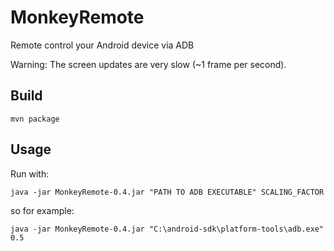 # MonkeyRemote
Remote control your Android device via ADB

Warning: The screen updates are very slow (~1 frame per second).

## Build
    mvn package

## Usage
Run with:

    java -jar MonkeyRemote-0.4.jar "PATH TO ADB EXECUTABLE" SCALING_FACTOR

so for example:

    java -jar MonkeyRemote-0.4.jar "C:\android-sdk\platform-tools\adb.exe" 0.5

